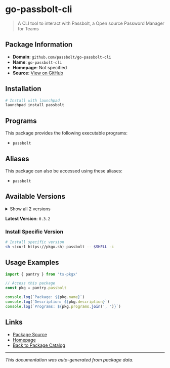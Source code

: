 # go-passbolt-cli

> A CLI tool to interact with Passbolt, a Open source Password Manager for Teams

## Package Information

- **Domain**: `github.com/passbolt/go-passbolt-cli`
- **Name**: `go-passbolt-cli`
- **Homepage**: Not specified
- **Source**: [View on GitHub](https://github.com/pkgxdev/pantry/tree/main/projects/github.com/passbolt/go-passbolt-cli/package.yml)

## Installation

```bash
# Install with launchpad
launchpad install passbolt
```

## Programs

This package provides the following executable programs:

- `passbolt`

## Aliases

This package can also be accessed using these aliases:

- `passbolt`

## Available Versions

<details>
<summary>Show all 2 versions</summary>

- `0.3.2`, `0.3.1`

</details>

**Latest Version**: `0.3.2`

### Install Specific Version

```bash
# Install specific version
sh <(curl https://pkgx.sh) passbolt -- $SHELL -i
```

## Usage Examples

```typescript
import { pantry } from 'ts-pkgx'

// Access this package
const pkg = pantry.passbolt

console.log(`Package: ${pkg.name}`)
console.log(`Description: ${pkg.description}`)
console.log(`Programs: ${pkg.programs.join(', ')}`)
```

## Links

- [Package Source](https://github.com/pkgxdev/pantry/tree/main/projects/github.com/passbolt/go-passbolt-cli/package.yml)
- [Homepage](#)
- [Back to Package Catalog](../package-catalog.md)

---

*This documentation was auto-generated from package data.*
